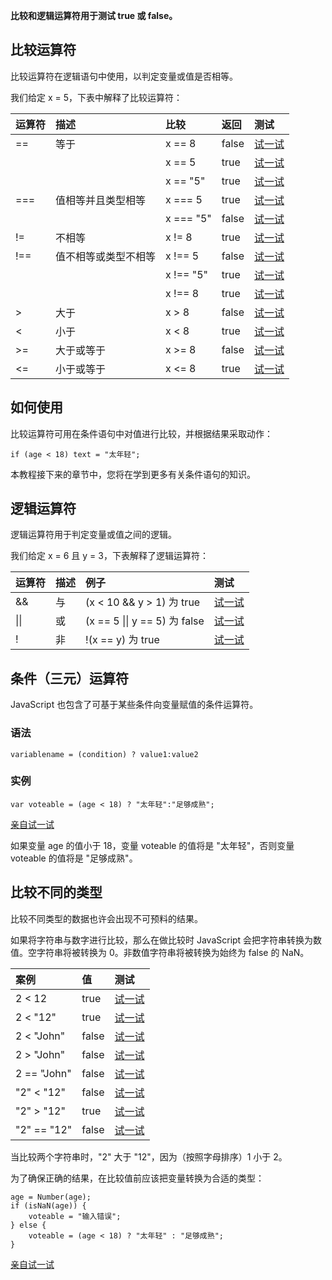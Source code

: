 **比较和逻辑运算符用于测试 true 或 false。**

## 比较运算符

比较运算符在逻辑语句中使用，以判定变量或值是否相等。

我们给定 x = 5，下表中解释了比较运算符：

| 运算符 | 描述                 | 比较      | 返回  | 测试                                                         |
| :----- | :------------------- | :-------- | :---- | :----------------------------------------------------------- |
| ==     | 等于                 | x == 8    | false | [试一试](https://www.w3school.com.cn/tiy/t.asp?f=js_comparison_01) |
|        |                      | x == 5    | true  | [试一试](https://www.w3school.com.cn/tiy/t.asp?f=js_comparison_02) |
|        |                      | x == "5"  | true  | [试一试](https://www.w3school.com.cn/tiy/t.asp?f=js_comparison_03) |
| ===    | 值相等并且类型相等   | x === 5   | true  | [试一试](https://www.w3school.com.cn/tiy/t.asp?f=js_comparison_04) |
|        |                      | x === "5" | false | [试一试](https://www.w3school.com.cn/tiy/t.asp?f=js_comparison_05) |
| !=     | 不相等               | x != 8    | true  | [试一试](https://www.w3school.com.cn/tiy/t.asp?f=js_comparison_06) |
| !==    | 值不相等或类型不相等 | x !== 5   | false | [试一试](https://www.w3school.com.cn/tiy/t.asp?f=js_comparison_07) |
|        |                      | x !== "5" | true  | [试一试](https://www.w3school.com.cn/tiy/t.asp?f=js_comparison_08) |
|        |                      | x !== 8   | true  | [试一试](https://www.w3school.com.cn/tiy/t.asp?f=js_comparison_09) |
| >      | 大于                 | x > 8     | false | [试一试](https://www.w3school.com.cn/tiy/t.asp?f=js_comparison_10) |
| <      | 小于                 | x < 8     | true  | [试一试](https://www.w3school.com.cn/tiy/t.asp?f=js_comparison_11) |
| >=     | 大于或等于           | x >= 8    | false | [试一试](https://www.w3school.com.cn/tiy/t.asp?f=js_comparison_12) |
| <=     | 小于或等于           | x <= 8    | true  | [试一试](https://www.w3school.com.cn/tiy/t.asp?f=js_comparison_13) |

## 如何使用

比较运算符可用在条件语句中对值进行比较，并根据结果采取动作：

```
if (age < 18) text = "太年轻";
```

本教程接下来的章节中，您将在学到更多有关条件语句的知识。

## 逻辑运算符

逻辑运算符用于判定变量或值之间的逻辑。

我们给定 x = 6 且 y = 3，下表解释了逻辑运算符：

| 运算符 | 描述 | 例子                          | 测试                                                         |
| :----- | :--- | :---------------------------- | :----------------------------------------------------------- |
| &&     | 与   | (x < 10 && y > 1) 为 true     | [试一试](https://www.w3school.com.cn/tiy/t.asp?f=js_comparison_14_and) |
| \|\|   | 或   | (x == 5 \|\| y == 5) 为 false | [试一试](https://www.w3school.com.cn/tiy/t.asp?f=js_comparison_15_or) |
| !      | 非   | !(x == y) 为 true             | [试一试](https://www.w3school.com.cn/tiy/t.asp?f=js_comparison_16_not) |

## 条件（三元）运算符

JavaScript 也包含了可基于某些条件向变量赋值的条件运算符。

### 语法

```
variablename = (condition) ? value1:value2
```

### 实例

```
var voteable = (age < 18) ? "太年轻":"足够成熟";
```

[亲自试一试](https://www.w3school.com.cn/tiy/t.asp?f=js_comparison_17_ternary)

如果变量 age 的值小于 18，变量 voteable 的值将是 "太年轻"，否则变量 voteable 的值将是 "足够成熟"。

## 比较不同的类型

比较不同类型的数据也许会出现不可预料的结果。

如果将字符串与数字进行比较，那么在做比较时 JavaScript 会把字符串转换为数值。空字符串将被转换为 0。非数值字符串将被转换为始终为 false 的 NaN。

| 案例        | 值    | 测试                                                         |
| :---------- | :---- | :----------------------------------------------------------- |
| 2 < 12      | true  | [试一试](https://www.w3school.com.cn/tiy/t.asp?f=js_comparison_18) |
| 2 < "12"    | true  | [试一试](https://www.w3school.com.cn/tiy/t.asp?f=js_comparison_19) |
| 2 < "John"  | false | [试一试](https://www.w3school.com.cn/tiy/t.asp?f=js_comparison_20) |
| 2 > "John"  | false | [试一试](https://www.w3school.com.cn/tiy/t.asp?f=js_comparison_21) |
| 2 == "John" | false | [试一试](https://www.w3school.com.cn/tiy/t.asp?f=js_comparison_22) |
| "2" < "12"  | false | [试一试](https://www.w3school.com.cn/tiy/t.asp?f=js_comparison_23) |
| "2" > "12"  | true  | [试一试](https://www.w3school.com.cn/tiy/t.asp?f=js_comparison_24) |
| "2" == "12" | false | [试一试](https://www.w3school.com.cn/tiy/t.asp?f=js_comparison_25) |

当比较两个字符串时，"2" 大于 "12"，因为（按照字母排序）1 小于 2。

为了确保正确的结果，在比较值前应该把变量转换为合适的类型：

```
age = Number(age);
if (isNaN(age)) {
    voteable = "输入错误";
} else {
    voteable = (age < 18) ? "太年轻" : "足够成熟";
} 
```

[亲自试一试](https://www.w3school.com.cn/tiy/t.asp?f=js_comparison_26)